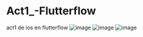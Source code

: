 # Act1_-Flutterflow
act1 de ios en flutterflow
![image](https://github.com/user-attachments/assets/377830cf-ba13-4d20-8aa9-4b05b6d6e66f)
![image](https://github.com/user-attachments/assets/a58363e7-9cc6-4715-9b67-2237b47d0193)
![image](https://github.com/user-attachments/assets/a33291e7-297f-4237-9dcb-1b006ef97c00)
